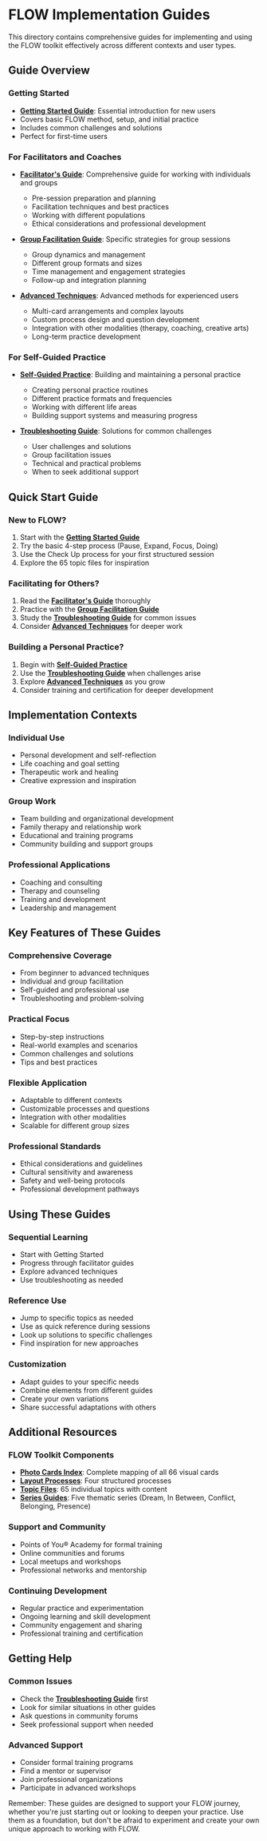 # FLOW Implementation Guides

This directory contains comprehensive guides for implementing and using the FLOW toolkit effectively across different contexts and user types.

## Guide Overview

### **Getting Started**
- **[Getting Started Guide](getting-started.md)**: Essential introduction for new users
- Covers basic FLOW method, setup, and initial practice
- Includes common challenges and solutions
- Perfect for first-time users

### **For Facilitators and Coaches**
- **[Facilitator's Guide](facilitators-guide.md)**: Comprehensive guide for working with individuals and groups
  - Pre-session preparation and planning
  - Facilitation techniques and best practices
  - Working with different populations
  - Ethical considerations and professional development

- **[Group Facilitation Guide](group-facilitation-guide.md)**: Specific strategies for group sessions
  - Group dynamics and management
  - Different group formats and sizes
  - Time management and engagement strategies
  - Follow-up and integration planning

- **[Advanced Techniques](advanced-techniques.md)**: Advanced methods for experienced users
  - Multi-card arrangements and complex layouts
  - Custom process design and question development
  - Integration with other modalities (therapy, coaching, creative arts)
  - Long-term practice development

### **For Self-Guided Practice**
- **[Self-Guided Practice](self-guided-practice.md)**: Building and maintaining a personal practice
  - Creating personal practice routines
  - Different practice formats and frequencies
  - Working with different life areas
  - Building support systems and measuring progress

- **[Troubleshooting Guide](troubleshooting-guide.md)**: Solutions for common challenges
  - User challenges and solutions
  - Group facilitation issues
  - Technical and practical problems
  - When to seek additional support

## Quick Start Guide

### **New to FLOW?**
1. Start with the **[Getting Started Guide](getting-started.md)**
2. Try the basic 4-step process (Pause, Expand, Focus, Doing)
3. Use the Check Up process for your first structured session
4. Explore the 65 topic files for inspiration

### **Facilitating for Others?**
1. Read the **[Facilitator's Guide](facilitators-guide.md)** thoroughly
2. Practice with the **[Group Facilitation Guide](group-facilitation-guide.md)**
3. Study the **[Troubleshooting Guide](troubleshooting-guide.md)** for common issues
4. Consider **[Advanced Techniques](advanced-techniques.md)** for deeper work

### **Building a Personal Practice?**
1. Begin with **[Self-Guided Practice](self-guided-practice.md)**
2. Use the **[Troubleshooting Guide](troubleshooting-guide.md)** when challenges arise
3. Explore **[Advanced Techniques](advanced-techniques.md)** as you grow
4. Consider training and certification for deeper development

## Implementation Contexts

### **Individual Use**
- Personal development and self-reflection
- Life coaching and goal setting
- Therapeutic work and healing
- Creative expression and inspiration

### **Group Work**
- Team building and organizational development
- Family therapy and relationship work
- Educational and training programs
- Community building and support groups

### **Professional Applications**
- Coaching and consulting
- Therapy and counseling
- Training and development
- Leadership and management

## Key Features of These Guides

### **Comprehensive Coverage**
- From beginner to advanced techniques
- Individual and group facilitation
- Self-guided and professional use
- Troubleshooting and problem-solving

### **Practical Focus**
- Step-by-step instructions
- Real-world examples and scenarios
- Common challenges and solutions
- Tips and best practices

### **Flexible Application**
- Adaptable to different contexts
- Customizable processes and questions
- Integration with other modalities
- Scalable for different group sizes

### **Professional Standards**
- Ethical considerations and guidelines
- Cultural sensitivity and awareness
- Safety and well-being protocols
- Professional development pathways

## Using These Guides

### **Sequential Learning**
- Start with Getting Started
- Progress through facilitator guides
- Explore advanced techniques
- Use troubleshooting as needed

### **Reference Use**
- Jump to specific topics as needed
- Use as quick reference during sessions
- Look up solutions to specific challenges
- Find inspiration for new approaches

### **Customization**
- Adapt guides to your specific needs
- Combine elements from different guides
- Create your own variations
- Share successful adaptations with others

## Additional Resources

### **FLOW Toolkit Components**
- **[Photo Cards Index](../PHOTO-CARDS-INDEX.md)**: Complete mapping of all 66 visual cards
- **[Layout Processes](../layout-processes/)**: Four structured processes
- **[Topic Files](../)**: 65 individual topics with content
- **[Series Guides](../)**: Five thematic series (Dream, In Between, Conflict, Belonging, Presence)

### **Support and Community**
- Points of You® Academy for formal training
- Online communities and forums
- Local meetups and workshops
- Professional networks and mentorship

### **Continuing Development**
- Regular practice and experimentation
- Ongoing learning and skill development
- Community engagement and sharing
- Professional training and certification

## Getting Help

### **Common Issues**
- Check the **[Troubleshooting Guide](troubleshooting-guide.md)** first
- Look for similar situations in other guides
- Ask questions in community forums
- Seek professional support when needed

### **Advanced Support**
- Consider formal training programs
- Find a mentor or supervisor
- Join professional organizations
- Participate in advanced workshops

Remember: These guides are designed to support your FLOW journey, whether you're just starting out or looking to deepen your practice. Use them as a foundation, but don't be afraid to experiment and create your own unique approach to working with FLOW.
